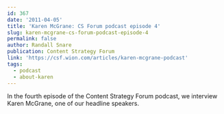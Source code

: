 ```yaml
---
id: 367
date: '2011-04-05'
title: 'Karen McGrane: CS Forum podcast episode 4'
slug: karen-mcgrane-cs-forum-podcast-episode-4
permalink: false
author: Randall Snare
publication: Content Strategy Forum
link: 'https://csf.wion.com/articles/karen-mcgrane-podcast'
tags:
  - podcast
  - about-karen
---
```

In the fourth episode of the Content Strategy Forum podcast, we interview Karen McGrane, one of our headline speakers.
